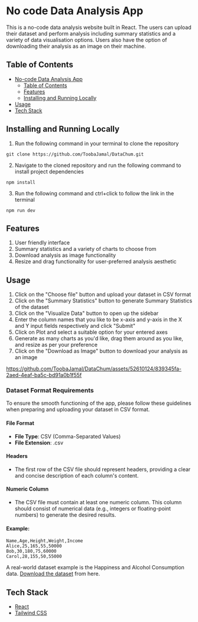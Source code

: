 # No code Data Analysis App

This is a no-code data analysis website built in React. The users can upload their dataset and perform analysis including summary statistics and a variety of data visualisation options. Users also have the option of downloading their analysis as an image on their machine.

## Table of Contents

- [No-code Data Analysis App](#no-code-data-analysis-app)
  - [Table of Contents](#table-of-contents)
  - [Features](#features)
  - [Installing and Running Locally](#installing-and-running-locally)
- [Usage](#usage)
- [Tech Stack](#tech-stack)

## Installing and Running Locally
1. Run the following command in your terminal to clone the repository
```
git clone https://github.com/ToobaJamal/DataChum.git
```
2. Navigate to the cloned repository and run the following command to install project dependencies
```
npm install
```
3. Run the following command and ctrl+click to follow the link in the terminal
```
npm run dev
```

## Features
1. User friendly interface 
2. Summary statistics and a variety of charts to choose from
3. Download analysis as image functionality
4. Resize and drag functionality for user-preferred analysis aesthetic

## Usage
1. Click on the "Choose file" button and upload your dataset in CSV format
2. Click on the "Summary Statistics" button to generate Summary Statistics of the dataset
3. Click on the "Visualize Data" button to open up the sidebar
4. Enter the column names that you like to be x-axis and y-axis in the X and Y input fields respectively and click "Submit"
5. Click on Plot and select a suitable option for your entered axes
6. Generate as many charts as you'd like, drag them around as you like, and resize as per your preference
7. Click on the "Download as Image" button to download your analysis as an image

https://github.com/ToobaJamal/DataChum/assets/52610124/839345fa-2aed-4eaf-ba5c-bd91a0b1f55f

### Dataset Format Requirements
To ensure the smooth functioning of the app, please follow these guidelines when preparing and uploading your dataset in CSV format.

#### File Format

- **File Type**: CSV (Comma-Separated Values)
- **File Extension**: .csv

#### Headers
- The first row of the CSV file should represent headers, providing a clear and concise description of each column's content.

#### Numeric Column
- The CSV file must contain at least one numeric column. This column should consist of numerical data (e.g., integers or floating-point numbers) to generate the desired results.

#### Example:
```csv
Name,Age,Height,Weight,Income
Alice,25,165,55,50000
Bob,30,180,75,60000
Carol,28,155,50,55000
```
A real-world dataset example is the Happiness and Alcohol Consumption data. [Download the dataset](https://www.kaggle.com/datasets/marcospessotto/happiness-and-alcohol-consumption?resource=download) from here.


## Tech Stack
- [React](https://reactjs.org/)
- [Tailwind CSS](https://tailwindcss.com/)
